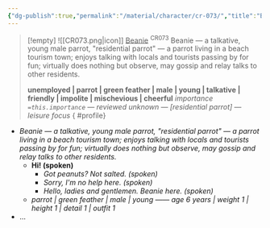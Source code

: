 ```yaml
---
{"dg-publish":true,"permalink":"/material/character/cr-073/","title":"Beanie","tags":["-character"]}
---
```


>[!empty]
> ![[CR073.png\|icon]] <u class="title">Beanie</u> <sup class="title">CR073</sup> <b class="title"> </b>
> Beanie — a talkative, young male parrot, "residential parrot" — a parrot living in a beach tourism town; enjoys talking with locals and tourists passing by for fun; virtually does nothing but observe, may gossip and relay talks to other residents.
> 
> <b>unemployed | parrot | green feather | male | young | talkative | friendly | impolite | mischevious | cheerful</b>
> <i class="small">importance `=this.importance` — reviewed unknown — [residential parrot] — leisure focus</i>
{ #profile}


- *Beanie — a talkative, young male parrot, "residential parrot" — a parrot living in a beach tourism town; enjoys talking with locals and tourists passing by for fun; virtually does nothing but observe, may gossip and relay talks to other residents.*
	- **Hi! (spoken)**
		- *Got peanuts? Not salted. (spoken)*
		- *Sorry, I'm no help here. (spoken)*
		- *Hello, ladies and gentlemen. Beanie here. (spoken)*
	- *parrot | green feather | male | young —— age 6 years | weight 1 | height 1 | detail 1 | outfit 1*
- ...